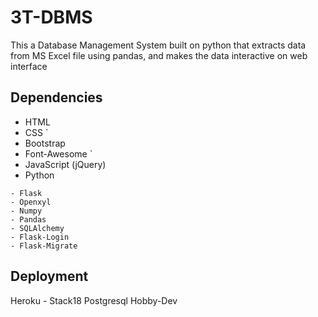 # 3T-DBMS
This a Database Management System built on python that extracts data from MS Excel file using pandas, and makes the data interactive on web interface 

## Dependencies
- HTML
- CSS
`
- Bootstrap
- Font-Awesome
`
- JavaScript (jQuery)
- Python
```
- Flask
- Openxyl
- Numpy
- Pandas
- SQLAlchemy
- Flask-Login
- Flask-Migrate
```

## Deployment
Heroku - Stack18
Postgresql Hobby-Dev
